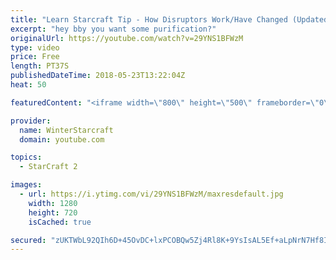 ```yaml
---
title: "Learn Starcraft Tip - How Disruptors Work/Have Changed (Updated Patch 4.0 2018)"
excerpt: "hey bby you want some purification?"
originalUrl: https://youtube.com/watch?v=29YNS1BFWzM
type: video
price: Free
length: PT37S
publishedDateTime: 2018-05-23T13:22:04Z
heat: 50

featuredContent: "<iframe width=\"800\" height=\"500\" frameborder=\"0\" src=\"https://www.youtube.com/embed/29YNS1BFWzM\" allow=\"accelerometer; autoplay; encrypted-media; gyroscope; picture-in-picture\" allowfullscreen></iframe>"

provider:
  name: WinterStarcraft
  domain: youtube.com

topics:
  - StarCraft 2

images:
  - url: https://i.ytimg.com/vi/29YNS1BFWzM/maxresdefault.jpg
    width: 1280
    height: 720
    isCached: true

secured: "zUKTWbL92QIh6D+45OvDC+lxPCOBQw5Zj4Rl8K+9YsIsAL5Ef+aLpNrN7Hf8I/IcubT1gdiBE+Zz6ZaKDt9N9cXzW2erO9X6aPduezM8+OEXUb9p5H3BeAU8SxvMp8U+B62u/x3zLVtB3EhaXovhuStFV8HbqMcvZ4JOWNSXdgiH2G+aIdqf8DvJWKbt003XiPMVpv5eYcR62GNSgCe3P2arDGCkCyTd+Xzx9H/bAHe3JEFfZyujYkKkBaQCBESAG+XjaVVsqFORFCvnpYdR1j+iSQkfX3mrkwpgLRhX8pDoUkXNHDXoaNqgzEsXI1/PEnf8y+pxE7W/CtUGjj7QOmCT+qz1pD5uxXFlgmfWTgZ8BVI3I0qTxflOpomw5yuA0gAYwUgpNO+czDg7CRUupQj9yniIs6DYvXBnoYSXTLs=;LrTRZ454eyhhTL1jlyubrw=="
---
```


